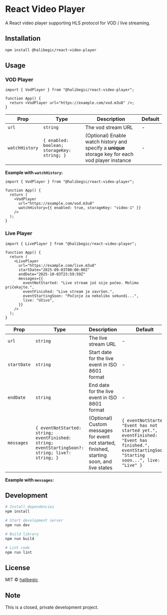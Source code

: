 # React Video Player

A React video player supporting HLS protocol for VOD / live streaming.

## Installation

```bash
npm install @halibegic/react-video-player
```

## Usage

### VOD Player

```tsx
import { VodPlayer } from "@halibegic/react-video-player";

function App() {
  return <VodPlayer url="https://example.com/vod.m3u8" />;
}
```

| Prop           | Type                                        | Description                                                                                       | Default |
| -------------- | ------------------------------------------- | ------------------------------------------------------------------------------------------------- | ------- |
| `url`          | `string`                                    | The vod stream URL                                                                                | -       |
| `watchHistory` | `{ enabled: boolean; storageKey: string; }` | (Optional) Enable watch history and specify a **unique** storage key for each vod player instance | -       |

**Example with `watchHistory`:**

```tsx
import { VodPlayer } from "@halibegic/react-video-player";

function App() {
  return (
    <VodPlayer
      url="https://example.com/vod.m3u8"
      watchHistory={{ enabled: true, storageKey: "video-1" }}
    />
  );
}
```

### Live Player

```tsx
import { LivePlayer } from "@halibegic/react-video-player";

function App() {
  return (
    <LivePlayer
      url="https://example.com/live.m3u8"
      startDate="2025-09-03T00:00:00Z"
      endDate="2025-10-03T23:59:59Z"
      messages={{
        eventNotStarted: "Live stream još nije počeo. Molimo pričekajte.",
        eventFinished: "Live stream je završen.",
        eventStartingSoon: "Počinje za nekoliko sekundi...",
        live: "Uživo",
      }}
    />
  );
}
```

| Prop        | Type                                                                                             | Description                                                                                | Default                                                                                                                                        |
| ----------- | ------------------------------------------------------------------------------------------------ | ------------------------------------------------------------------------------------------ | ---------------------------------------------------------------------------------------------------------------------------------------------- |
| `url`       | `string`                                                                                         | The live stream URL                                                                        | -                                                                                                                                              |
| `startDate` | `string`                                                                                         | Start date for the live event in ISO 8601 format                                           | -                                                                                                                                              |
| `endDate`   | `string`                                                                                         | End date for the live event in ISO 8601 format                                             | -                                                                                                                                              |
| `messages`  | `{ eventNotStarted: string; eventFinished: string; eventStartingSoon?: string; live?: string; }` | (Optional) Custom messages for event not started, finished, starting soon, and live states | `{ eventNotStarted: "Event has not started yet.", eventFinished: "Event has finished.", eventStartingSoon: "Starting soon...", live: "Live" }` |

**Example with `messages`:**

## Development

```bash
# Install dependencies
npm install

# Start development server
npm run dev

# Build library
npm run build

# Lint code
npm run lint
```

## License

MIT © [halibegic](https://github.com/halibegic)

## Note

This is a closed, private development project.
